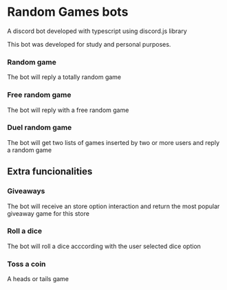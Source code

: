 # Random Games bots

A discord bot developed with typescript using discord.js library

This bot was developed for study and personal purposes.

### Random game

The bot will reply a totally random game

### Free random game

The bot will reply with a free random game


### Duel random game

The bot will get two lists of games inserted by two or more users and reply a random game


## Extra funcionalities

### Giveaways

The bot will receive an store option interaction and return the most popular giveaway game for this store


### Roll a dice

The bot will roll a dice acccording with the user selected dice option

### Toss a coin

A heads or tails game